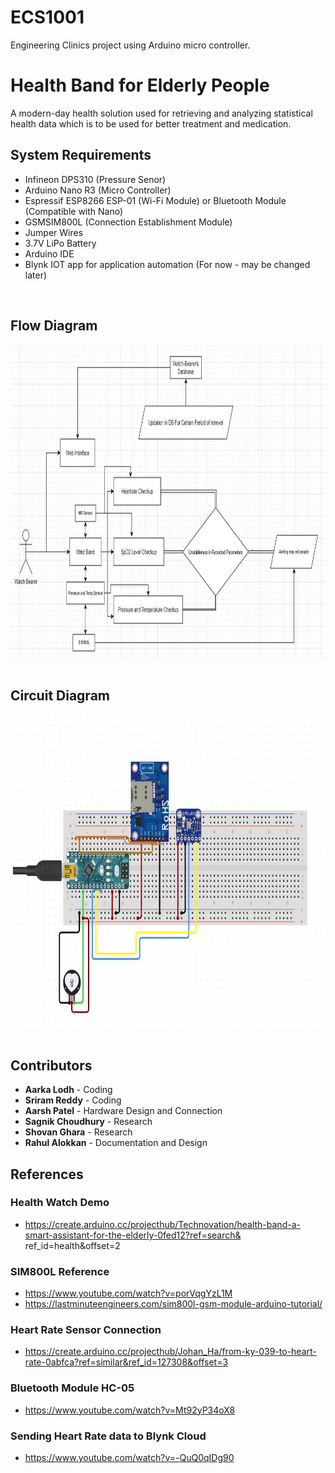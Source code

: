 # ECS1001

Engineering Clinics project using Arduino micro controller.

# Health Band for Elderly People

A modern-day health solution used for retrieving and analyzing statistical health data which is to be used for better treatment and medication.

## System Requirements

- Infineon DPS310 (Pressure Senor)
- Arduino Nano R3 (Micro Controller)
- Espressif ESP8266 ESP-01 (Wi-Fi Module) or Bluetooth Module (Compatible with Nano)
- GSMSIM800L (Connection Establishment Module)
- Jumper Wires
- 3.7V LiPo Battery
- Arduino IDE
- Blynk IOT app for application automation (For now - may be changed later)

<br>

## Flow Diagram

<img src="assets\Flow_Diagram.jpg" alt="Flow Diagram" style="height: 500px; width:800px;"/>
<br><br>

## Circuit Diagram

<img src="assets\circuit_Diagram.jpg" alt="Circuit Diagram" style="height: 500px; width:800px;"/>
<br><br>

## Contributors

- **Aarka Lodh** - Coding
- **Sriram Reddy** - Coding
- **Aarsh Patel** - Hardware Design and Connection
- **Sagnik Choudhury** - Research
- **Shovan Ghara** - Research
- **Rahul Alokkan** - Documentation and Design

## References

### Health Watch Demo

- https://create.arduino.cc/projecthub/Technovation/health-band-a-smart-assistant-for-the-elderly-0fed12?ref=search& ref_id=health&offset=2

### SIM800L Reference

- https://www.youtube.com/watch?v=porVqgYzL1M
- https://lastminuteengineers.com/sim800l-gsm-module-arduino-tutorial/

### Heart Rate Sensor Connection

- https://create.arduino.cc/projecthub/Johan_Ha/from-ky-039-to-heart-rate-0abfca?ref=similar&ref_id=127308&offset=3

### Bluetooth Module HC-05

- https://www.youtube.com/watch?v=Mt92yP34oX8

### Sending Heart Rate data to Blynk Cloud

- https://www.youtube.com/watch?v=-QuQ0qIDg90
